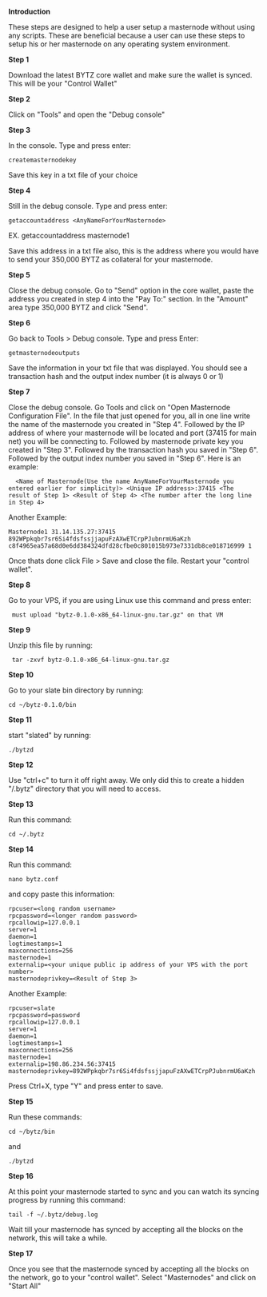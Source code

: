 
**Introduction**

These steps are designed to help a user setup a masternode without using any scripts. These are beneficial because a user can use these steps to setup his or her masternode on any operating system environment.



**Step 1**

Download the latest BYTZ core wallet and make sure the wallet is synced. This will be your "Control Wallet"

**Step 2**

Click on "Tools" and open the "Debug console"

**Step 3**

In the console. Type and press enter:

    createmasternodekey

Save this key in a txt file of your choice

**Step 4**

Still in the debug console. Type and press enter:

    getaccountaddress <AnyNameForYourMasternode>

EX. getaccountaddress masternode1

Save this address in a txt file also, this is the address where you would have to send your 350,000 BYTZ as collateral for your masternode.

**Step 5**

Close the debug console. Go to "Send" option in the core wallet, paste the address you created in step 4 into the "Pay To:" section. In the "Amount" area type 350,000 BYTZ and click "Send".

**Step 6**

Go back to Tools > Debug console. Type and press Enter:

    getmasternodeoutputs

Save the information in your txt file that was displayed. You should see a transaction hash and the output index number (it is always 0 or 1)

**Step 7**

Close the debug console. Go Tools and click on "Open Masternode Configuration File". In the file that just opened for you, all in one line write the name of the masternode you created in "Step 4". Followed by the IP address of where your masternode will be located and port (37415 for main net) you will be connecting to. Followed by masternode private key you created in "Step 3". Followed by the transaction hash you saved in "Step 6". Followed by the output index number you saved in "Step 6". Here is an example:

      <Name of Masternode(Use the name AnyNameForYourMasternode you entered earlier for simplicity)> <Unique IP address>:37415 <The   result of Step 1> <Result of Step 4> <The number after the long line in Step 4>

Another Example:

    Masternode1 31.14.135.27:37415 892WPpkqbr7sr6Si4fdsfssjjapuFzAXwETCrpPJubnrmU6aKzh c8f4965ea57a68d0e6dd384324dfd28cfbe0c801015b973e7331db8ce018716999 1

Once thats done click File > Save and close the file. Restart your "control wallet".

**Step 8**

Go to your VPS, if you are using Linux use this command and press enter:

     must upload "bytz-0.1.0-x86_64-linux-gnu.tar.gz" on that VM

**Step 9**

Unzip this file by running:

     tar -zxvf bytz-0.1.0-x86_64-linux-gnu.tar.gz

**Step 10**

Go to your slate bin directory by running:

    cd ~/bytz-0.1.0/bin

**Step 11**

start "slated" by running:

    ./bytzd

**Step 12**

Use "ctrl+c" to turn it off right away. We only did this to create a hidden "/.bytz" directory that you will need to access.

**Step 13**

Run this command:

    cd ~/.bytz

**Step 14**

Run this command:

    nano bytz.conf

and copy paste this information:

    rpcuser=<long random username>
    rpcpassword=<longer random password>
    rpcallowip=127.0.0.1
    server=1
    daemon=1
    logtimestamps=1
    maxconnections=256
    masternode=1
    externalip=<your unique public ip address of your VPS with the port number>
    masternodeprivkey=<Result of Step 3>

 Another Example:

    rpcuser=slate
    rpcpassword=password
    rpcallowip=127.0.0.1
    server=1
    daemon=1
    logtimestamps=1
    maxconnections=256
    masternode=1
    externalip=198.86.234.56:37415
    masternodeprivkey=892WPpkqbr7sr6Si4fdsfssjjapuFzAXwETCrpPJubnrmU6aKzh

Press Ctrl+X, type "Y" and press enter to save.

**Step 15**

Run these commands:

    cd ~/bytz/bin

and

    ./bytzd

**Step 16**

At this point your masternode started to sync and you can watch its syncing progress by running this command:

    tail -f ~/.bytz/debug.log

Wait till your masternode has synced by accepting all the blocks on the network, this will take a while.

**Step 17**

Once you see that the masternode synced by accepting all the blocks on the network, go to your "control wallet". Select "Masternodes" and click on "Start All"
